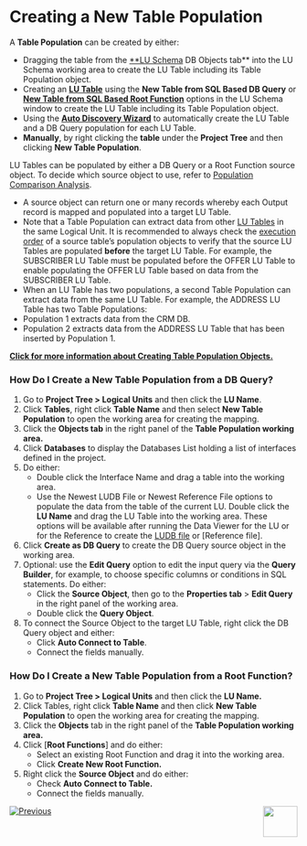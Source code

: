 # Creating a New Table Population

A **Table Population** can be created by either:
*	Dragging the table from the [**LU Schema](https://github.com/k2view-academy/K2View-Academy/blob/master/articles/03_logical_units/09_add_table_to_a_schema.md) DB Objects tab** into the LU Schema working area to create the LU Table including its Table Population object.
*	Creating an [**LU Table**](https://github.com/k2view-academy/K2View-Academy/blob/master/articles/06_LU_tables/01_LU_tables_overview.md) using the **New Table from SQL Based DB Query** or [**New Table from SQL Based Root Function**](https://github.com/k2view-academy/K2View-Academy/blob/master/articles/03_logical_units/09_add_table_to_a_schema.md) options  in the LU Schema window to create the LU Table including its Table Population object.
*	Using the [**Auto Discovery Wizard**](https://github.com/k2view-academy/K2View-Academy/blob/master/articles/03_logical_units/06_auto_discovery_wizard.md) to  automatically create the LU Table and a DB Query population for each LU Table.
*	**Manually**, by right clicking the **table** under the **Project Tree** and then clicking **New Table Population**. 

LU Tables can be populated by either a DB Query or a Root Function source object. To decide which source object to use, refer to [Population Comparison Analysis](https://github.com/k2view-academy/K2View-Academy/blob/master/articles/07_table_population/02_source_object_types.md). 
*	A source object can return one or many records whereby each Output record is mapped and populated into a target LU Table. 
*	Note that a Table Population can extract data from other [LU Tables](https://github.com/k2view-academy/K2View-Academy/blob/master/articles/06_LU_tables/01_LU_tables_overview.md) in the same Logical Unit. It is recommended to always check the [execution order](https://github.com/k2view-academy/K2View-Academy/blob/master/articles/07_table_population/13_LU_table_population_execution_order.md) of a source table’s population objects to verify that the source LU Tables are populated **before** the target LU Table. For example, the SUBSCRIBER LU Table must be populated before the OFFER LU Table to enable populating the OFFER LU Table based on data from the SUBSCRIBER LU Table.
*	When an LU Table has two populations, a second Table Population can extract data from the same LU Table. For example, the ADDRESS LU Table has two Table Populations:
*	Population 1 extracts data from the CRM DB.
*	Population 2 extracts data from the ADDRESS LU Table that has been inserted by Population 1.

[**Click for more information about Creating Table Population Objects.**](https://github.com/k2view-academy/K2View-Academy/blob/master/articles/07_table_population/03_creating_a_new_table_population.md)

### How Do I Create a New Table Population from a DB Query? 

1.	Go to **Project Tree > Logical Units** and then click the **LU Name**.
2.	Click **Tables**, right click **Table Name** and then select **New Table Population** to open the working area for creating the mapping.
3.	Click the **Objects tab** in the right panel of the **Table Population working area.**
4.	Click **Databases** to display the Databases List holding a list of interfaces defined in the project. 
5.	Do either: 
    *	Double click the Interface Name and drag a table into the working area.
    *	Use the Newest LUDB File or Newest Reference File options to populate the data from the table of the current LU. Double click the **LU Name** and drag the LU Table into the working area. These options will be available after running the Data Viewer for the LU or for the Reference to create the [LUDB file](https://github.com/k2view-academy/K2View-Academy/blob/master/articles/13_LUDB_viewer_and_studio_debug_capabilities/01_data_viewer.md) or [Reference file]. 
6.	Click **Create as DB Query** to create the DB Query source object in the working area. 
7.	Optional: use the **Edit Query** option to edit the input query via the **Query Builder**, for example, to choose specific columns or conditions in SQL statements. Do either:
    *	Click the **Source Object**, then go to the **Properties tab** > **Edit Query** in the right panel of the working area.
    *	Double click the **Query Object**.
8.	To connect the Source Object to the target LU Table, right click the DB Query object and either:
    *	Click **Auto Connect to Table**.
    *	Connect the fields manually.

### How Do I Create a New Table Population from a Root Function? 

1.	Go to **Project Tree > Logical Units** and then click the **LU Name.**
2.	Click Tables, right click **Table Name** and then click **New Table Population** to open the working area for creating the mapping.
3.	Click the **Objects** tab in the right panel of the **Table Population working area.**
4.	Click [**Root Functions**] and do either:
    * Select an existing Root Function and drag it into the working area. 
    * Click **Create New Root Function.**
5.	Right click the **Source Object** and do either:
    * Check **Auto Connect to Table.**
    * Connect the fields manually.
   
[![Previous](https://github.com/k2view-academy/K2View-Academy/blob/master/articles/images/Previous.png)](https://github.com/k2view-academy/K2View-Academy/blob/master/articles/07_table_population/02_source_object_types.md)[<img align="right" width="60" height="54" src="https://github.com/k2view-academy/K2View-Academy/blob/master/articles/images/Next.png">](https://github.com/k2view-academy/K2View-Academy/blob/master/articles/07_table_population/04_table_population_properties_tab.md)
